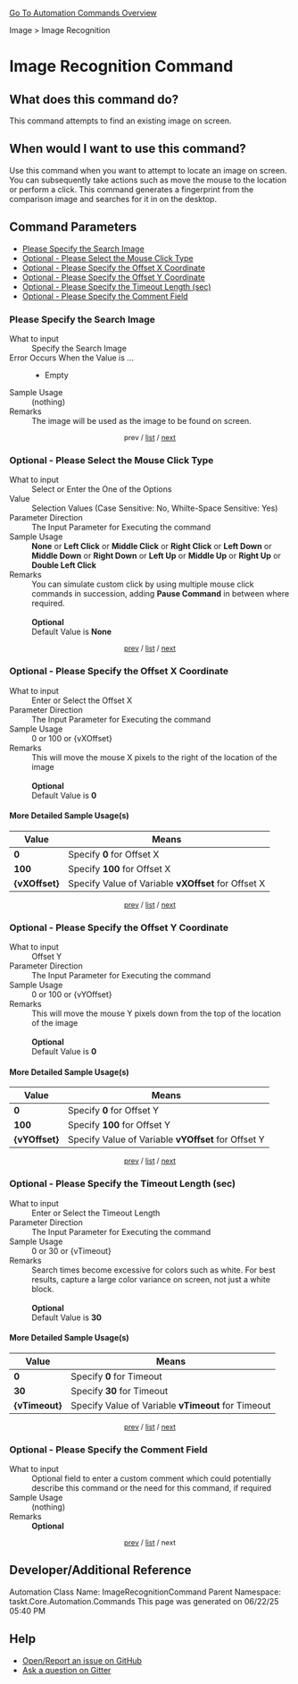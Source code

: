<!--TITLE: Image Recognition Command -->
<!-- SUBTITLE: a command in the Image group. -->
[Go To Automation Commands Overview](/automation-commands.md)


Image &gt; Image Recognition


# Image Recognition Command


## What does this command do?
This command attempts to find an existing image on screen.


## When would I want to use this command?
Use this command when you want to attempt to locate an image on screen.  You can subsequently take actions such as move the mouse to the location or perform a click.  This command generates a fingerprint from the comparison image and searches for it in on the desktop.


<a id="param_list"></a>
## Command Parameters
- [Please Specify the Search Image](#param_0)
- [Optional - Please Select the Mouse Click Type](#param_1)
- [Optional - Please Specify the Offset X Coordinate](#param_2)
- [Optional - Please Specify the Offset Y Coordinate](#param_3)
- [Optional - Please Specify the Timeout Length (sec)](#param_4)
- [Optional - Please Specify the Comment Field](#param_5)


<a id="param_0"></a>
### Please Specify the Search Image


<dl>
<dt>What to input</dt><dd>Specify the Search Image</dd>
<dt>Error Occurs When the Value is ...</dt><dd><ul>
<li>Empty</li>
</ul></dd>
<dt>Sample Usage</dt><dd>(nothing)</dd>
<dt>Remarks</dt><dd>The image will be used as the image to be found on screen.</dd>
</dl>




<div style="font-size: 90%; text-align: center">


prev / [list](#param_list) / [next](#param_1)


</div>


<a id="param_1"></a>
### Optional - Please Select the Mouse Click Type


<dl>
<dt>What to input</dt><dd>Select or Enter the One of the Options</dd>
<dt>Value</dt><dd>Selection Values (Case Sensitive: No, Whilte-Space Sensitive: Yes)</dd>
<dt>Parameter Direction</dt><dd>The Input Parameter for Executing the command</dd>
<dt>Sample Usage</dt><dd><strong>None</strong> or  <strong>Left Click</strong> or  <strong>Middle Click</strong> or  <strong>Right Click</strong> or  <strong>Left Down</strong> or  <strong>Middle Down</strong> or  <strong>Right Down</strong> or  <strong>Left Up</strong> or  <strong>Middle Up</strong> or  <strong>Right Up</strong> or  <strong>Double Left Click</strong></dd>
<dt>Remarks</dt><dd>You can simulate custom click by using multiple mouse click commands in succession, adding <strong>Pause Command</strong> in between where required.<br><br>
<strong>Optional</strong><br>Default Value is <strong>None</strong></dd>
</dl>




<div style="font-size: 90%; text-align: center">


[prev](#param_1) / [list](#param_list) / [next](#param_2)


</div>


<a id="param_2"></a>
### Optional - Please Specify the Offset X Coordinate


<dl>
<dt>What to input</dt><dd>Enter or Select the Offset X</dd>
<dt>Parameter Direction</dt><dd>The Input Parameter for Executing the command</dd>
<dt>Sample Usage</dt><dd>0 or 100 or {vXOffset}</dd>
<dt>Remarks</dt><dd>This will move the mouse X pixels to the right of the location of the image<br><br>
<strong>Optional</strong><br>Default Value is <strong>0</strong></dd>
</dl>




#### More Detailed Sample Usage(s)
| Value | Means |
|---|---|
| <strong>0</strong> | Specify **0** for Offset X |
| <strong>100</strong> | Specify **100** for Offset X |
| <strong>{vXOffset}</strong> | Specify Value of Variable **vXOffset** for Offset X |


<div style="font-size: 90%; text-align: center">


[prev](#param_2) / [list](#param_list) / [next](#param_3)


</div>


<a id="param_3"></a>
### Optional - Please Specify the Offset Y Coordinate


<dl>
<dt>What to input</dt><dd>Offset Y</dd>
<dt>Parameter Direction</dt><dd>The Input Parameter for Executing the command</dd>
<dt>Sample Usage</dt><dd>0 or 100 or {vYOffset}</dd>
<dt>Remarks</dt><dd>This will move the mouse Y pixels down from the top of the location of the image<br><br>
<strong>Optional</strong><br>Default Value is <strong>0</strong></dd>
</dl>




#### More Detailed Sample Usage(s)
| Value | Means |
|---|---|
| <strong>0</strong> | Specify **0** for Offset Y |
| <strong>100</strong> | Specify **100** for Offset Y |
| <strong>{vYOffset}</strong> | Specify Value of Variable **vYOffset** for Offset Y |


<div style="font-size: 90%; text-align: center">


[prev](#param_3) / [list](#param_list) / [next](#param_4)


</div>


<a id="param_4"></a>
### Optional - Please Specify the Timeout Length (sec)


<dl>
<dt>What to input</dt><dd>Enter or Select the Timeout Length</dd>
<dt>Parameter Direction</dt><dd>The Input Parameter for Executing the command</dd>
<dt>Sample Usage</dt><dd>0 or 30 or {vTimeout}</dd>
<dt>Remarks</dt><dd>Search times become excessive for colors such as white. For best results, capture a large color variance on screen, not just a white block.<br><br>
<strong>Optional</strong><br>Default Value is <strong>30</strong></dd>
</dl>




#### More Detailed Sample Usage(s)
| Value | Means |
|---|---|
| <strong>0</strong> | Specify **0** for Timeout |
| <strong>30</strong> | Specify **30** for Timeout |
| <strong>{vTimeout}</strong> | Specify Value of Variable **vTimeout** for Timeout |


<div style="font-size: 90%; text-align: center">


[prev](#param_4) / [list](#param_list) / [next](#param_5)


</div>


<a id="param_5"></a>
### Optional - Please Specify the Comment Field


<dl>
<dt>What to input</dt><dd>Optional field to enter a custom comment which could potentially describe this command or the need for this command, if required</dd>
<dt>Sample Usage</dt><dd>(nothing)</dd>
<dt>Remarks</dt><dd><strong>Optional</strong><br></dd>
</dl>




<div style="font-size: 90%; text-align: center">


[prev](#param_5) / [list](#param_list) / next


</div>


## Developer/Additional Reference
Automation Class Name: ImageRecognitionCommand
Parent Namespace: taskt.Core.Automation.Commands
This page was generated on 06/22/25 05:40 PM


## Help
- [Open/Report an issue on GitHub](https://github.com/rcktrncn/taskt/issues/new)
- [Ask a question on Gitter](https://gitter.im/taskt-rpa/Lobby)
